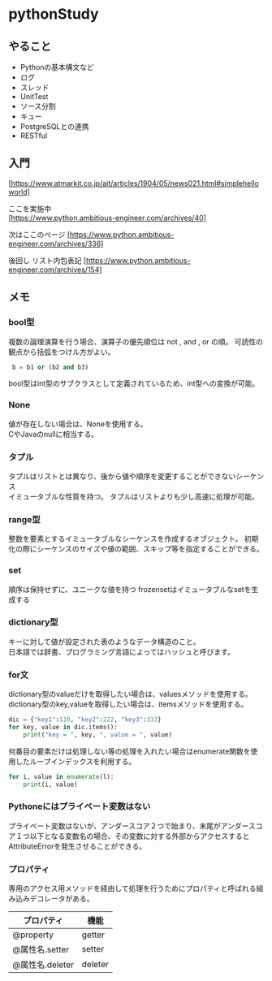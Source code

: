 # pythonStudy

## やること

- Pythonの基本構文など
- ログ
- スレッド
- UnitTest
- ソース分割
- キュー
- PostgreSQLとの連携
- RESTful


## 入門

 [https://www.atmarkit.co.jp/ait/articles/1904/05/news021.html#simplehelloworld]

ここを実施中  
 [https://www.python.ambitious-engineer.com/archives/40]

 次はここのページ
 [https://www.python.ambitious-engineer.com/archives/336]

後回し
リスト内包表記
[https://www.python.ambitious-engineer.com/archives/154]

 ## メモ

 ### bool型

 複数の論理演算を行う場合、演算子の優先順位は not , and , or の順。
 可読性の観点から括弧をつけル方がよい。

```python
 b = b1 or (b2 and b3)
```

bool型はint型のサブクラスとして定義されているため、int型への変換が可能。

### None

値が存在しない場合は、Noneを使用する。  
CやJavaのnullに相当する。

### タプル

タプルはリストとは異なり、後から値や順序を変更することができないシーケンス  
イミュータブルな性質を持つ。
タプルはリストよりも少し高速に処理が可能。  

### range型

整数を要素とするイミュータブルなシーケンスを作成するオブジェクト。
初期化の際にシーケンスのサイズや値の範囲、スキップ等を指定することができる。

### set

順序は保持せずに、ユニークな値を持つ
frozensetはイミュータブルなsetを生成する

### dictionary型

キーに対して値が設定された表のようなデータ構造のこと。  
日本語では辞書、プログラミング言語によってはハッシュと呼びます。

### for文

dictionary型のvalueだけを取得したい場合は、valuesメソッドを使用する。  
dictionary型のkey,valueを取得したい場合は、itemsメソッドを使用する。

```python
dic = {"key1":110, "key2":222, "key3":333}
for key, value in dic.items():
    print("key = ", key, ", value = ", value)

```

何番目の要素だけは処理しない等の処理を入れたい場合はenumerate関数を使用したループインデックスを利用する。

```python
for i, value in enumerate(l):
    print(i, value)
```

### Pythoneにはプライベート変数はない

プライベート変数はないが、アンダースコア２つで始まり、末尾がアンダースコア１つ以下となる変数名の場合、その変数に対する外部からアクセスするとAttributeErrorを発生させることができる。

### プロパティ

専用のアクセス用メソッドを経由して処理を行うためにプロパティと呼ばれる組み込みデコレータがある。

| プロパティ | 機能 |
| --------- | ---- |
| @property | getter |
| @属性名.setter | setter |
| @属性名.deleter | deleter |


